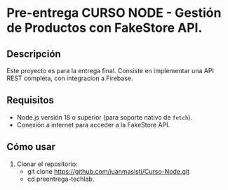 # Pre-entrega CURSO NODE - Gestión de Productos con FakeStore API.

## Descripción

Este proyecto es para la entrega final. Consiste en implementar una API REST completa, con integracion a Firebase.

## Requisitos

- Node.js versión 18 o superior (para soporte nativo de `fetch`).
- Conexión a internet para acceder a la FakeStore API.

## Cómo usar

1. Clonar el repositorio:
   - git clone https://github.com/juanmasisti/Curso-Node.git
   - cd preentrega-techlab.

   
